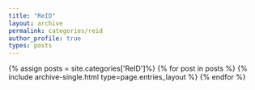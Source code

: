 ```yaml
---
title: "ReID"
layout: archive
permalink: categories/reid
author_profile: true
types: posts
---
```


{% assign posts = site.categories['ReID']%}
{% for post in posts %}
  {% include archive-single.html type=page.entries_layout %}
{% endfor %}
